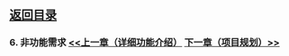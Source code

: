 
## [返回目录](../readme.md)   
### 6. 非功能需求 [<<上一章（详细功能介绍）](./5_Function.md) [下一章（项目规划）>>](./7_Planning.md)
